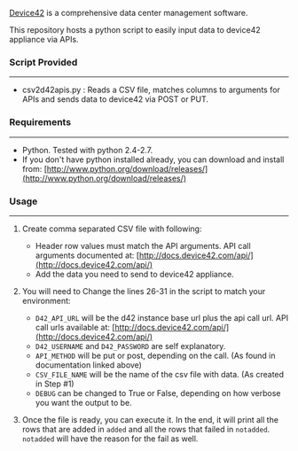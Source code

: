 [Device42](http://www.device42.com/) is a comprehensive data center management software.

This repository hosts a python script to easily input data to device42 appliance via APIs.


### Script Provided
-----------------------------
   * csv2d42apis.py : Reads a CSV file, matches columns to arguments for APIs and sends data to device42 via POST or PUT.

### Requirements
-----------------------------
   * Python. Tested with python 2.4-2.7.
   * If you don't have python installed already, you can download and install from: [http://www.python.org/download/releases/](http://www.python.org/download/releases/)


### Usage
-----------------------------

1. Create comma separated CSV file with following:
    * Header row values must match the API arguments.  API call arguments documented at: [http://docs.device42.com/api/](http://docs.device42.com/api/)
    * Add the data you need to send to device42 appliance.

2. You will need to Change the lines 26-31 in the script to match your environment:
    * `D42_API_URL` will be the d42 instance base url plus the api call url. API call urls available at: [http://docs.device42.com/api/](http://docs.device42.com/api/)
    * `D42_USERNAME` and `D42_PASSWORD` are self explanatory.
    * `API_METHOD` will be put or post, depending on the call. (As found in documentation linked above)
    * `CSV_FILE_NAME` will be the name of the csv file with data. (As created in Step #1)
    * `DEBUG` can be changed to True or False, depending on how verbose you want the output to be.

3. Once the file is ready, you can execute it. In the end, it will print all the rows that are added in `added` and all the rows that failed  in `notadded`. `notadded` will have the reason for the fail as well.

